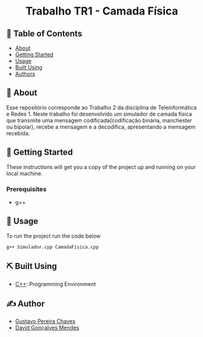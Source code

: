 <h1 align="center">Trabalho TR1 - Camada Física</h1>

## 📝 Table of Contents

- [About](#about)
- [Getting Started](#getting_started)
- [Usage](#usage)
- [Built Using](#built_using)
- [Authors](#authors)

## 🧐 About <a name = "about"></a>

Esse repositório corresponde ao Trabalho 2 da disciplina de Teleinformática e Redes 1. Neste trabalho foi desenvolvido um simulador de camada física que transmite uma mensagem codificada(codificação binária, manchester ou bipolar), recebe a mensagem e a decodifica, apresentando a mensagem recebida.

## 🏁 Getting Started <a name = "getting_started"></a>

These instructions will get you a copy of the project up and running on your local machine.

### Prerequisites

- g++

## 🎈 Usage <a name="usage"></a>

To run the project run the code below
```
g++ Simulador.cpp CamadaFisica.cpp
```

## ⛏️ Built Using <a name = "built_using"></a>

- [C++](https://devdocs.io/cpp/): Programming Environment

## ✍️ Author <a name = "authors"></a>

- [Gustavo Pereira Chaves](https://github.com/gustavo-oo)
- [David Gonçalves Mendes]()
